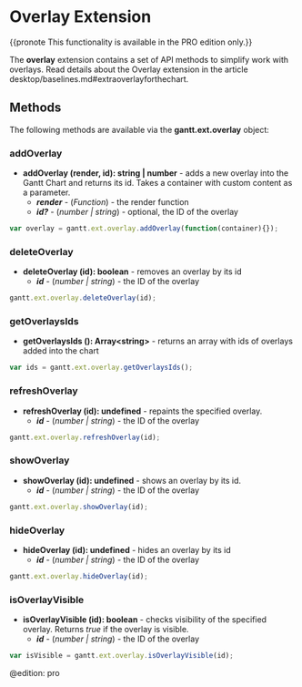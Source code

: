Overlay Extension
======================

{{pronote This functionality is available in the PRO edition only.}}

The **overlay** extension contains a set of API methods to simplify work with overlays. Read details about the Overlay extension in the article desktop/baselines.md#extraoverlayforthechart.

Methods
------------

The following methods are available via the **gantt.ext.overlay** object:

### addOverlay

- <span class=submethod>**addOverlay (render, id): string | number**</span> - adds a new overlay into the Gantt Chart and returns its id. Takes a container with custom content as a parameter.
	- **_render_** - (*Function*) - the render function
	- **_id?_** - (*number | string*) - optional, the ID of the overlay

~~~js
var overlay = gantt.ext.overlay.addOverlay(function(container){});
~~~

### deleteOverlay

- <span class=submethod>**deleteOverlay (id): boolean**</span> - removes an overlay by its id
	- **_id_** - (*number | string*) - the ID of the overlay

~~~js
gantt.ext.overlay.deleteOverlay(id);
~~~

### getOverlaysIds 

- <span class=submethod>**getOverlaysIds (): Array&lt;string&gt;**</span> - returns an array with ids of overlays added into the chart

~~~js
var ids = gantt.ext.overlay.getOverlaysIds();
~~~

### refreshOverlay

- <span class=submethod>**refreshOverlay (id): undefined**</span> - repaints the specified overlay.
	- **_id_** - (*number | string*) - the ID of the overlay

~~~js
gantt.ext.overlay.refreshOverlay(id);
~~~

### showOverlay

- <span class=submethod>**showOverlay (id): undefined**</span> - shows an overlay by its id.
	- **_id_** - (*number | string*) - the ID of the overlay

~~~js
gantt.ext.overlay.showOverlay(id);
~~~

### hideOverlay

- <span class=submethod>**hideOverlay (id): undefined**</span> - hides an overlay by its id
	- **_id_** - (*number | string*) - the ID of the overlay

~~~js
gantt.ext.overlay.hideOverlay(id);
~~~

### isOverlayVisible

- <span class=submethod>**isOverlayVisible (id): boolean**</span> - checks visibility of the specified overlay. Returns *true* if the overlay is visible.
	- **_id_** - (*number | string*) - the ID of the overlay

~~~js
var isVisible = gantt.ext.overlay.isOverlayVisible(id);
~~~

@edition: pro